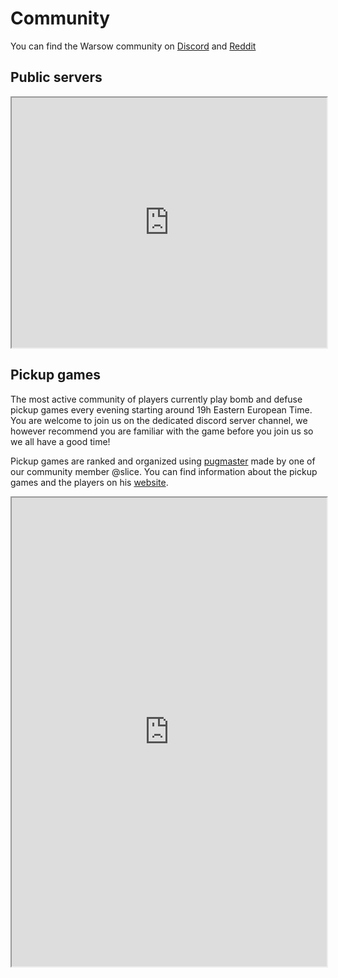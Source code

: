 <style>
    :root {
        --content-max-width: 1000px;
    }
</style>

# Community

You can find the Warsow community on [Discord](https://discord.gg/Z9UgZZM) and [Reddit](https://www.reddit.com/r/warsow)

## Public servers

<div align="center">
    <iframe src="https://warsow.net/servers" width="100%" height="400"></iframe>
</div>

## Pickup games

The most active community of players currently play bomb and defuse pickup games every evening starting around 19h Eastern European Time. You are welcome to join us on the dedicated discord server channel, we however recommend you are familiar with the game before you join us so we all have a good time!

Pickup games are ranked and organized using [pugmaster](https://github.com/slice3984/PugMaster) made by one of our community member @slice. You can find information about the pickup games and the players on his [website](https://slice.sh/pm/stats/592341480383971328/overview).

<div align="center">
    <iframe src="https://slice.sh/pm/stats/592341480383971328/overview" width="100%" height="750", scrolling="no"></iframe>
</div>
